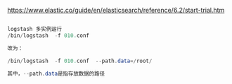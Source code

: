 https://www.elastic.co/guide/en/elasticsearch/reference/6.2/start-trial.htm



```java 

logstash 多实例运行
/bin/logstash  -f 010.conf  

改为：

/bin/logstash  -f 010.conf  --path.data=/root/

其中，--path.data是指存放数据的路径
